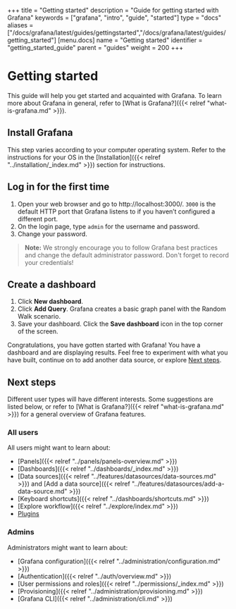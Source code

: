 +++
title = "Getting started"
description = "Guide for getting started with Grafana"
keywords = ["grafana", "intro", "guide", "started"]
type = "docs"
aliases = ["/docs/grafana/latest/guides/gettingstarted","/docs/grafana/latest/guides/getting_started"]
[menu.docs]
name = "Getting started"
identifier = "getting_started_guide"
parent = "guides"
weight = 200
+++

# Getting started

This guide will help you get started and acquainted with Grafana. To learn more about Grafana in general, refer to [What is Grafana?]({{< relref "what-is-grafana.md" >}}).

## Install Grafana

This step varies according to your computer operating system. Refer to the instructions for your OS in the [Installation]({{< relref "../installation/_index.md" >}}) section for instructions.

## Log in for the first time 

1. Open your web browser and go to http://localhost:3000/. `3000` is the default HTTP port that Grafana listens to if you haven’t configured a different port.
1. On the login page, type `admin` for the username and password.
1. Change your password. 

> **Note:** We strongly encourage you to follow Grafana best practices and change the default administrator password. Don't forget to record your credentials!

## Create a dashboard

1. Click **New dashboard**.
1. Click **Add Query**. Grafana creates a basic graph panel with the Random Walk scenario.
1. Save your dashboard. Click the **Save dashboard** icon in the top corner of the screen.

 Congratulations, you have gotten started with Grafana! You have a dashboard and are displaying results. Feel free to experiment with what you have built, continue on to add another data source, or explore [Next steps](#next-steps).

## Next steps

Different user types will have different interests. Some suggestions are listed below, or refer to [What is Grafana?]({{< relref "what-is-grafana.md" >}}) for a general overview of Grafana features.

### All users

All users might want to learn about:

- [Panels]({{< relref "../panels/panels-overview.md" >}})
- [Dashboards]({{< relref "../dashboards/_index.md" >}})
- [Data sources]({{< relref "../features/datasources/data-sources.md" >}}) and [Add a data source]({{< relref "../features/datasources/add-a-data-source.md" >}})
- [Keyboard shortcuts]({{< relref "../dashboards/shortcuts.md" >}})
- [Explore workflow]({{< relref "../explore/index.md" >}})
- [Plugins](https://grafana.com/grafana/plugins?orderBy=weight&direction=asc)

### Admins

Administrators might want to learn about:

- [Grafana configuration]({{< relref "../administration/configuration.md" >}})
- [Authentication]({{< relref "../auth/overview.md" >}})
- [User permissions and roles]({{< relref "../permissions/_index.md" >}})
- [Provisioning]({{< relref "../administration/provisioning.md" >}})
- [Grafana CLI]({{< relref "../administration/cli.md" >}})
